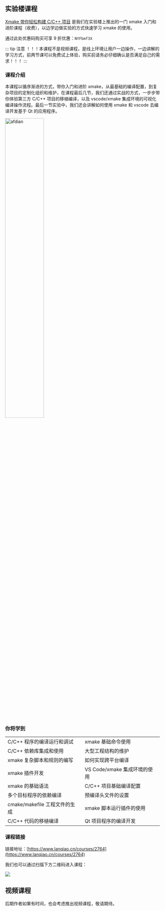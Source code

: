 ## 实验楼课程

[Xmake 带你轻松构建 C/C++ 项目](https://www.lanqiao.cn/courses/2764) 是我们在实验楼上推出的一门 xmake 入门和进阶课程（收费），以边学边做实验的方式快速学习 xmake 的使用。

通过此处优惠码购买可享 9 折优惠：`NYFbmf3X`

::: tip 注意
！！！本课程不是视频课程，是线上环境让用户一边操作，一边讲解的学习方式，前两节课可以免费试上体验，购买前请务必仔细确认是否满足自己的需求！！！
:::

### 课程介绍

本课程以循序渐进的方式，带你入门和进阶 xmake，从最基础的编译配置，到复杂项目的定制化组织和维护，在课程最后几节，我们还通过实战的方式，一步步带你体验第三方 C/C++ 项目的移植编译，以及 vscode/xmake 集成环境的可视化编译操作流程。最后一节实验中，我们还会讲解如何使用 xmake 和 vscode 去编译开发基于 Qt 的应用程序。

<a href="https://www.lanqiao.cn/courses/2764" target="_blank">
<img src="https://dn-simplecloud.shiyanlou.com/courses/uid214893-20200916-1600218561642" alt="afdian" width="50%" height="50%">
</a>

### 你将学到

|                               |                              |
| ---                           | ---                          |
| C/C++ 程序的编译运行和调试    | xmake 基础命令使用           |
| C/C++ 依赖库集成和使用        | 大型工程结构的维护           |
| xmake 复杂脚本和规则的编写    | 如何实现跨平台编译           |
| xmake 插件开发                | VS Code/xmake 集成环境的使用 |
| xmake 的基础语法              | C/C++ 项目基础编译配置       |
| 多个目标程序的依赖编译        | 预编译头文件的设置           |
| cmake/makefile 工程文件的生成 | xmake 脚本运行插件的使用     |
| C/C++ 代码的移植编译          | Qt 项目程序的编译开发        |

### 课程链接

链接地址：[https://www.lanqiao.cn/courses/2764](https://www.lanqiao.cn/courses/2764)

我们也可以通过扫描下方二维码进入课程：

![](/assets/img/xmake_course.png)

## 视频课程

后期作者如果有时间，也会考虑推出视频课程，敬请期待。
